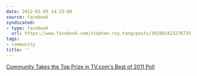 ```yaml
---
date: 2012-01-05 14:23:00
source: facebook
syndicated:
- type: facebook
  url: https://www.facebook.com/stephen.roy.tang/posts/301001423276735
tags:
- community
title: ''
---
```


[Community Takes the Top Prize in TV.com's Best of 2011 Poll](http://www.tv.com/news/community-takes-the-top-prize-in-tv-coms-best-of-2011-poll-27471/)